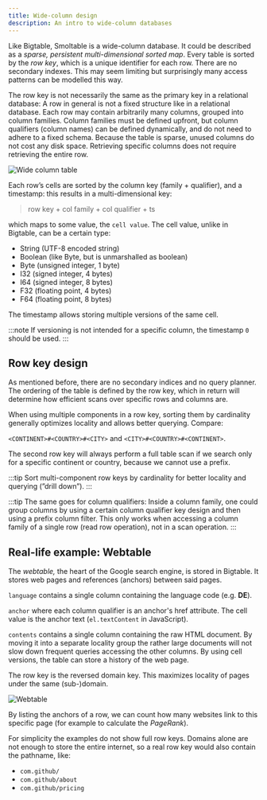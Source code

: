 ```yaml
---
title: Wide-column design
description: An intro to wide-column databases
---
```


Like Bigtable, Smoltable is a wide-column database. It could be described as a *sparse, persistent multi-dimensional sorted map*. Every table is sorted by the *row key*, which is a unique identifier for each row. There are no secondary indexes. This may seem limiting but surprisingly many access patterns can be modelled this way.

The row key is not necessarily the same as the primary key in a relational database: A row in general is not a fixed structure like in a relational database. Each row may contain arbitrarily many columns, grouped into column families. Column families must be defined upfront, but column qualifiers (column names) can be defined dynamically, and do not need to adhere to a fixed schema. Because the table is sparse, unused columns do not cost any disk space. Retrieving specific columns does not require retrieving the entire row.

![Wide column table](/smoltable/wide-column.png)

Each row’s cells are sorted by the column key (family + qualifier), and a timestamp: this results in a multi-dimensional key:

> row key + col family + col qualifier + ts

which maps to some value, the `cell value`. The cell value, unlike in Bigtable, can be a certain type:

- String (UTF-8 encoded string)
- Boolean (like Byte, but is unmarshalled as boolean)
- Byte (unsigned integer, 1 byte)
- I32 (signed integer, 4 bytes)
- I64 (signed integer, 8 bytes)
- F32 (floating point, 4 bytes)
- F64 (floating point, 8 bytes)

The timestamp allows storing multiple versions of the same cell.

:::note
  If versioning is not intended for a specific column, the timestamp `0` should be used.
:::

## Row key design

As mentioned before, there are no secondary indices and no query planner. The ordering of the table is defined by the row key, which in return will determine how efficient scans over specific rows and columns are.

When using multiple components in a row key, sorting them by cardinality generally optimizes locality and allows better querying. Compare:

`<CONTINENT>#<COUNTRY>#<CITY>` and `<CITY>#<COUNTRY>#<CONTINENT>`.

The second row key will always perform a full table scan if we search only for a specific continent or country, because we cannot use a prefix.

:::tip
Sort multi-component row keys by cardinality for better locality and querying (”drill down”).
:::

:::tip
The same goes for column qualifiers: Inside a column family, one could group columns by using a certain column qualifier key design and then using a prefix column filter. This only works when accessing a column family of a single row (read row operation), not in a scan operation.
:::

## Real-life example: Webtable

The *webtable,* the heart of the Google search engine, is stored in Bigtable. It stores web pages and references (anchors) between said pages.

`language` contains a single column containing the language code (e.g. **DE**).

`anchor` where each column qualifier is an anchor's href attribute. The cell value is the anchor text (`el.textContent` in JavaScript).

`contents` contains a single column containing the raw HTML document. By moving it into a separate locality group the rather large documents will not slow down frequent queries accessing the other columns. By using cell versions, the table can store a history of the web page.

The row key is the reversed domain key. This maximizes locality of pages under the same (sub-)domain.

![Webtable](/smoltable/webtable.png)

By listing the anchors of a row, we can count how many websites link to this specific page (for example to calculate the *PageRank*).

For simplicity the examples do not show full row keys. Domains alone are not enough to store the entire internet, so a real row key would also contain the pathname, like:

- `com.github/`
- `com.github/about`
- `com.github/pricing`
